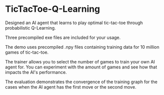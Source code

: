 # TicTacToe-Q-Learning

Designed an AI agent that learns to play optimal tic-tac-toe through probabilistic Q-Learning.

Three precompiled exe files are included for your usage.

The demo uses precompiled .npy files containing training data for 10 million games of tic-tac-toe.

The trainer allows you to select the number of games to train your own AI agent for. You can experiment with the amount of games and see how that impacts the AI's performance.

The evaluation demonstrates the convergence of the training graph for the cases when the AI agent has the first move or the second move.
